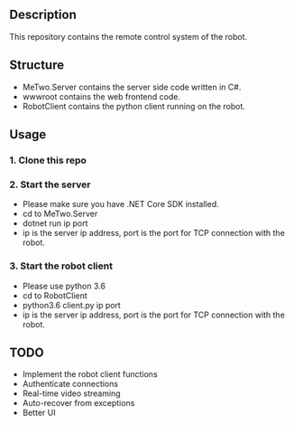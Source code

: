 ## Description
This repository contains the remote control system of the robot.

## Structure
- MeTwo.Server contains the server side code written in C#.
- wwwroot contains the web frontend code.
- RobotClient contains the python client running on the robot.

## Usage
### 1. Clone this repo

### 2. Start the server
- Please make sure you have .NET Core SDK installed.
- cd to MeTwo.Server
- dotnet run ip port
- ip is the server ip address, port is the port for TCP connection with the robot.

### 3. Start the robot client
- Please use python 3.6
- cd to RobotClient
- python3.6 client.py ip port
- ip is the server ip address, port is the port for TCP connection with the robot.

## TODO
- Implement the robot client functions
- Authenticate connections
- Real-time video streaming
- Auto-recover from exceptions
- Better UI
